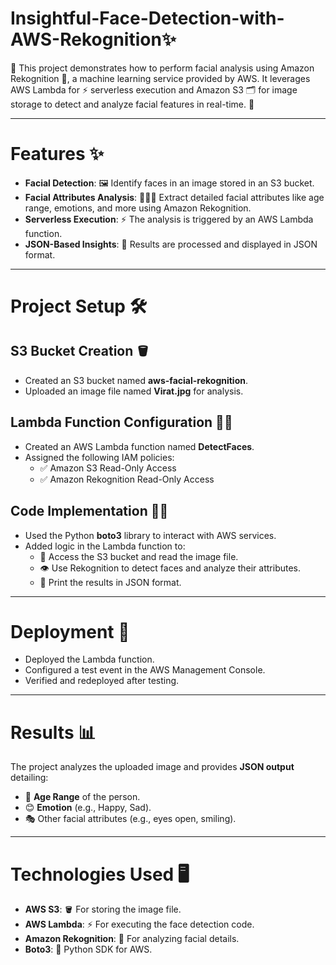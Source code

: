 # Insightful-Face-Detection-with-AWS-Rekognition✨

🚀 This project demonstrates how to perform facial analysis using Amazon Rekognition 🌟, a machine learning service provided by AWS. It leverages AWS Lambda for ⚡ serverless execution and Amazon S3 🗂️ for image storage to detect and analyze facial features in real-time. 🎯

  

---

# Features ✨  
- **Facial Detection**: 🖼️ Identify faces in an image stored in an S3 bucket.  
- **Facial Attributes Analysis**: 🧑‍🤝‍🧑 Extract detailed facial attributes like age range, emotions, and more using Amazon Rekognition.  
- **Serverless Execution**: ⚡ The analysis is triggered by an AWS Lambda function.  
- **JSON-Based Insights**: 📝 Results are processed and displayed in JSON format.  

---

# Project Setup 🛠️  

## S3 Bucket Creation 🪣  
- Created an S3 bucket named **aws-facial-rekognition**.  
- Uploaded an image file named **Virat.jpg** for analysis.  

## Lambda Function Configuration 🧑‍💻  
- Created an AWS Lambda function named **DetectFaces**.  
- Assigned the following IAM policies:  
  - ✅ Amazon S3 Read-Only Access  
  - ✅ Amazon Rekognition Read-Only Access  

## Code Implementation 🧑‍💻  
- Used the Python **boto3** library to interact with AWS services.  
- Added logic in the Lambda function to:  
  - 📂 Access the S3 bucket and read the image file.  
  - 👁️ Use Rekognition to detect faces and analyze their attributes.  
  - 📝 Print the results in JSON format.  

---

# Deployment 🚀  
- Deployed the Lambda function.  
- Configured a test event in the AWS Management Console.  
- Verified and redeployed after testing.  

---

# Results 📊  
The project analyzes the uploaded image and provides **JSON output** detailing:  
- 👶 **Age Range** of the person.  
- 😊 **Emotion** (e.g., Happy, Sad).  
- 🎭 Other facial attributes (e.g., eyes open, smiling).  

---

# Technologies Used 🖥️  
- **AWS S3**: 🪣 For storing the image file.  
- **AWS Lambda**: ⚡ For executing the face detection code.  
- **Amazon Rekognition**: 🤖 For analyzing facial details.  
- **Boto3**: 🐍 Python SDK for AWS.  


